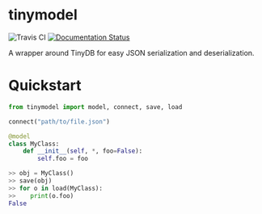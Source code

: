 # tinymodel
![Travis CI](https://travis-ci.org/sharma7n/tinymodel.svg?branch=master)
[![Documentation Status](https://readthedocs.org/projects/tinymodel/badge/?version=latest)](http://tinymodel.readthedocs.io/en/latest/?badge=latest)


A wrapper around TinyDB for easy JSON serialization and deserialization.

# Quickstart

```python
from tinymodel import model, connect, save, load

connect("path/to/file.json")

@model
class MyClass:
    def __init__(self, *, foo=False):
        self.foo = foo

>> obj = MyClass()
>> save(obj)
>> for o in load(MyClass):
>>    print(o.foo)
False
```